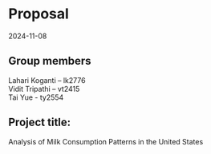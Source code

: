 Proposal
================
2024-11-08

## Group members

Lahari Koganti – lk2776  
Vidit Tripathi – vt2415  
Tai Yue - ty2554  

## Project title:

Analysis of Milk Consumption Patterns in the United States
